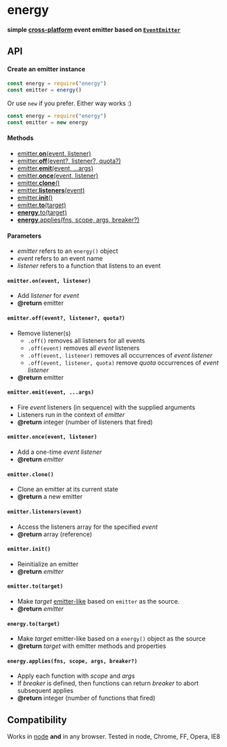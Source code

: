 # energy
#### simple [cross-platform](#platforms) event emitter based on [`EventEmitter`](http://nodejs.org/api/events.html)

## API

#### Create an emitter instance

```js
const energy = require("energy")
const emitter = energy()
```

Or use `new` if you prefer. Either way works :)

```js
const energy = require("energy")
const emitter = new energy
```

#### Methods
- [emitter.<b>on</b>(event, listener)](#emitter-on)
- [emitter.<b>off</b>(event?, listener?, quota?)](#emitter-off)
- [emitter.<b>emit</b>(event, ...args)](#emitter-emit)
- [emitter.<b>once</b>(event, listener)](#emitter-once)
- [emitter.<b>clone</b>()](#emitter-clone)
- [emitter.<b>listeners</b>(event)](#emitter-listeners)
- [emitter.<b>init</b>()](#emitter-init)
- [emitter.<b>to</b>(target)](#emitter-to)
- [<b>energy</b>.to(target)](#energy-to)
- [<b>energy</b>.applies(fns, scope, args, breaker?)](#energy-applies)

#### Parameters

- <var>emitter</var> refers to an `energy()` object
- <var>event</var> refers to an event name
- <var>listener</var> refers to a function that listens to an event

<a name="emitter-on"></a>
#### `emitter.on(event, listener)`
- Add <var>listener</var> for <var>event</var>
- <b>@return</b> emitter

<a name="emitter-off"></a>
#### `emitter.off(event?, listener?, quota?)`
- Remove listener(s)
  - `.off()` removes all listeners for all events
  - `.off(event)` removes all <var>event</var> listeners
  - `.off(event, listener)` removes all occurrences of <var>event</var> <var>listener</var>
  - `.off(event, listener, quota)` remove <var>quota</var> occurrences of <var>event</var> <var>listener</var>
- <b>@return</b> emitter

<a name="emitter-emit"></a>
#### `emitter.emit(event, ...args)`
- Fire <var>event</var> listeners (in sequence) with the supplied arguments
- Listeners run in the context of <var>emitter</var>
- <b>@return</b> integer (number of listeners that fired)

<a name="emitter-once"></a>
#### `emitter.once(event, listener)`
- Add a one-time <var>event</var> <var>listener</var>
- <b>@return</b> <var>emitter</var>

<a name="emitter-clone"></a>
#### `emitter.clone()`
- Clone an emitter at its current state
- <b>@return</b> a new emitter

<a name="emitter-listeners"></a>
#### `emitter.listeners(event)`
- Access the listeners array for the specified <var>event</var>
- <b>@return</b> array (reference)

<a name="emitter-init"></a>
#### `emitter.init()`
- Reinitialize an emitter
- <b>@return</b> <var>emitter</var>

<a name="emitter-to"></a>
#### `emitter.to(target)`
- Make <var>target</var> [emitter-like](../../issues/3) based on `emitter` as the source.
- <b>@return</b> <var>emitter</var>

<a name="energy-to"></a>
#### `energy.to(target)`
- Make <var>target</var> emitter-like based on a `energy()` object as the source
- <b>@return</b> <var>target</var> with emitter methods and properties

<a name="energy-applies"></a>
#### `energy.applies(fns, scope, args, breaker?)`
- Apply each function with <var>scope</var> and <var>args</var>
- If <var>breaker</var> is defined, then functions can return <var>breaker</var> to abort subsequent applies
- <b>@return</b> integer (number of functions that fired)

<a name="platforms"></a>
## Compatibility

Works in [node](http://nodejs.org) **and** in any browser. Tested in node, Chrome, FF, Opera, IE8
